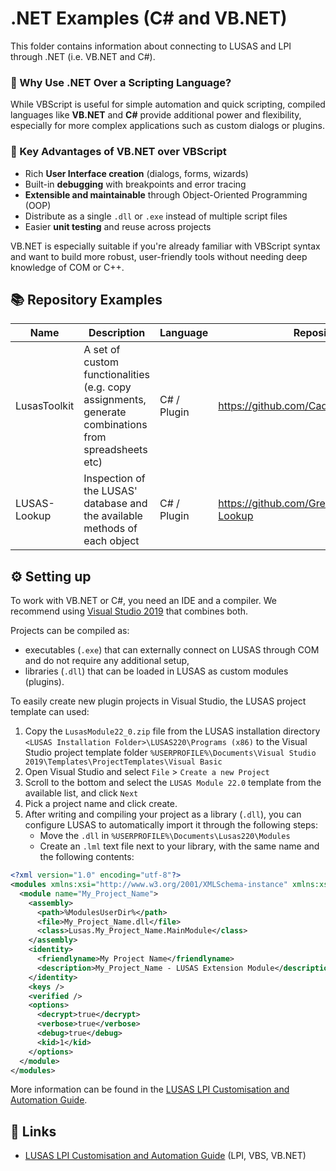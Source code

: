 # .NET Examples (C# and VB.NET)

This folder contains information about connecting to LUSAS and LPI through .NET (i.e. VB.NET and C#). 

### 🚀 Why Use .NET Over a Scripting Language?

While VBScript is useful for simple automation and quick scripting, compiled languages like **VB.NET** and **C#** provide additional power and flexibility, especially for more complex applications such as custom dialogs or plugins.

### 🔑 Key Advantages of VB.NET over VBScript

- Rich **User Interface creation** (dialogs, forms, wizards)
- Built-in **debugging** with breakpoints and error tracing
- **Extensible and maintainable** through Object-Oriented Programming (OOP)
- Distribute as a single `.dll` or `.exe` instead of multiple script files
- Easier **unit testing** and reuse across projects

VB.NET is especially suitable if you're already familiar with VBScript syntax and want to build more robust, user-friendly tools without needing deep knowledge of COM or C++.

## 📚 Repository Examples

| Name         | Description                                                                                          | Language     | Repository                                  |
| ------------ | ---------------------------------------------------------------------------------------------------- | ------------ | ------------------------------------------- |
| LusasToolkit | A set of custom functionalities (e.g. copy assignments, generate combinations from spreadsheets etc) | C# / Plugin | https://github.com/CadairIdris/LusasToolkit |
| LUSAS-Lookup | Inspection of the LUSAS' database and the available methods of each object                           | C# / Plugin | https://github.com/GreatApo/LUSAS-Lookup    |

## ⚙️ Setting up

To work with VB.NET or C#, you need an IDE and a compiler. We recommend using [Visual Studio 2019](https://www.visualstudio.com/downloads) that combines both.

Projects can be compiled as:
- executables (`.exe`) that can externally connect on LUSAS through COM and do not require any additional setup,
- libraries (`.dll`) that can be loaded in LUSAS as custom modules (plugins).

To easily create new plugin projects in Visual Studio, the LUSAS project template can used:
1. Copy the `LusasModule22_0.zip` file from the LUSAS installation directory `<LUSAS Installation Folder>\LUSAS220\Programs (x86)` to the Visual Studio project template folder `%USERPROFILE%\Documents\Visual Studio 2019\Templates\ProjectTemplates\Visual Basic`
2. Open Visual Studio and select `File` > `Create a new Project`
3. Scroll to the bottom and select the `LUSAS Module 22.0` template from the available list, and click `Next`
4. Pick a project name and click create.
5. After writing and compiling your project as a library (`.dll`), you can configure LUSAS to automatically import it through the following steps:
   - Move the `.dll` in `%USERPROFILE%\Documents\Lusas220\Modules`
   - Create an `.lml` text file next to your library, with the same name and the following contents:
```xml
<?xml version="1.0" encoding="utf-8"?>
<modules xmlns:xsi="http://www.w3.org/2001/XMLSchema-instance" xmlns:xsd="http://www.w3.org/2001/XMLSchema" domain="My_Project_Name.AutoConfig" version="1.0.0" xmlns="urn:lusas:modules:1.0">
  <module name="My_Project_Name">
    <assembly>
      <path>%ModulesUserDir%</path>
      <file>My_Project_Name.dll</file>
      <class>Lusas.My_Project_Name.MainModule</class>
    </assembly>
    <identity>
      <friendlyname>My Project Name</friendlyname>
      <description>My_Project_Name - LUSAS Extension Module</description>
    </identity>
    <keys />
    <verified />
    <options>
      <decrypt>true</decrypt>
      <verbose>true</verbose>
      <debug>true</debug>
      <kid>1</kid>
    </options>
  </module>
</modules>
```

More information can be found in the [LUSAS LPI Customisation and Automation Guide](https://www.lusas.com/user_area/documentation/V22_0/LPI%20Customisation%20and%20Automation%20Guide.pdf).

## 🔗 Links

- [LUSAS LPI Customisation and Automation Guide](https://www.lusas.com/user_area/documentation/V22_0/LPI%20Customisation%20and%20Automation%20Guide.pdf) (LPI, VBS, VB.NET)
